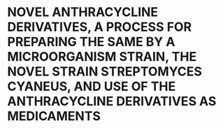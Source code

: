# NOVEL ANTHRACYCLINE DERIVATIVES, A PROCESS FOR PREPARING THE SAME BY A MICROORGANISM STRAIN, THE NOVEL STRAIN STREPTOMYCES CYANEUS, AND USE OF THE ANTHRACYCLINE DERIVATIVES AS MEDICAMENTS